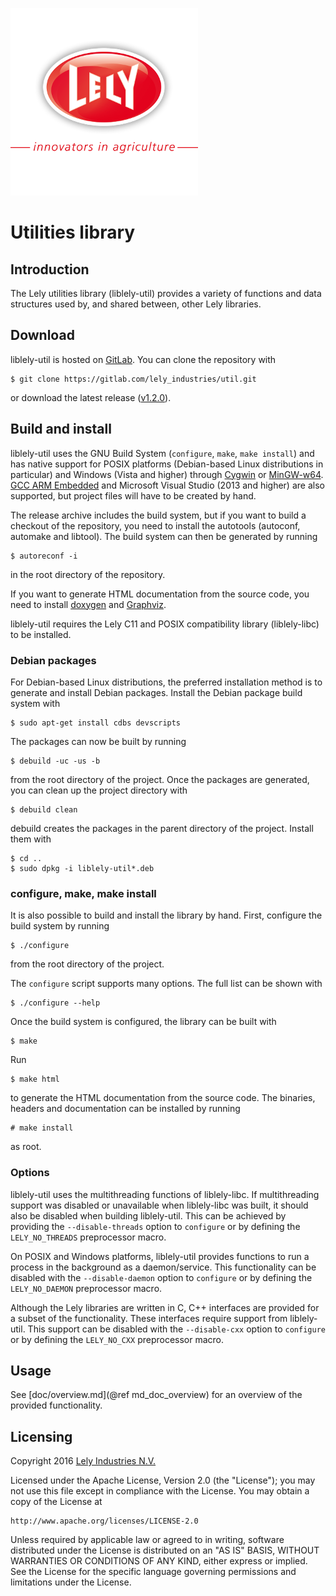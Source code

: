 ![logo](doc/logo.png)

Utilities library
=================

Introduction
------------

The Lely utilities library (liblely-util) provides a variety of functions and
data structures used by, and shared between, other Lely libraries.

Download
--------

liblely-util is hosted on [GitLab][]. You can clone the repository with

    $ git clone https://gitlab.com/lely_industries/util.git

or download the latest release
([v1.2.0](https://gitlab.com/lely_industries/util/tags/v1.2.0)).

Build and install
-----------------

liblely-util uses the GNU Build System (`configure`, `make`, `make install`) and
has native support for POSIX platforms (Debian-based Linux distributions in
particular) and Windows (Vista and higher) through [Cygwin][] or [MinGW-w64][].
[GCC ARM Embedded][] and Microsoft Visual Studio (2013 and higher) are also
supported, but project files will have to be created by hand.

The release archive includes the build system, but if you want to build a
checkout of the repository, you need to install the autotools (autoconf,
automake and libtool). The build system can then be generated by running

    $ autoreconf -i

in the root directory of the repository.

If you want to generate HTML documentation from the source code, you need to
install [doxygen][] and [Graphviz][].

liblely-util requires the Lely C11 and POSIX compatibility library
(liblely-libc) to be installed.

### Debian packages

For Debian-based Linux distributions, the preferred installation method is to
generate and install Debian packages. Install the Debian package build system
with

    $ sudo apt-get install cdbs devscripts

The packages can now be built by running

    $ debuild -uc -us -b

from the root directory of the project. Once the packages are generated, you can
clean up the project directory with

    $ debuild clean

debuild creates the packages in the parent directory of the project. Install
them with

    $ cd ..
    $ sudo dpkg -i liblely-util*.deb

### configure, make, make install

It is also possible to build and install the library by hand. First, configure
the build system by running

    $ ./configure

from the root directory of the project.

The `configure` script supports many options. The full list can be shown with

    $ ./configure --help

Once the build system is configured, the library can be built with

    $ make

Run

    $ make html

to generate the HTML documentation from the source code. The binaries, headers
and documentation can be installed by running

    # make install

as root.

### Options

liblely-util uses the multithreading functions of liblely-libc. If
multithreading support was disabled or unavailable when liblely-libc was built,
it should also be disabled when building liblely-util. This can be achieved by
providing the `--disable-threads` option to `configure` or by defining the
`LELY_NO_THREADS` preprocessor macro.

On POSIX and Windows platforms, liblely-util provides functions to run a process
in the background as a daemon/service. This functionality can be disabled with
the `--disable-daemon` option to `configure` or by defining the `LELY_NO_DAEMON`
preprocessor macro.

Although the Lely libraries are written in C, C++ interfaces are provided for a
subset of the functionality. These interfaces require support from liblely-util.
This support can be disabled with the `--disable-cxx` option to `configure` or
by defining the `LELY_NO_CXX` preprocessor macro.

Usage
-----

See [doc/overview.md](@ref md_doc_overview) for an overview of the provided
functionality.

Licensing
---------

Copyright 2016 [Lely Industries N.V.][]

Licensed under the Apache License, Version 2.0 (the "License");
you may not use this file except in compliance with the License.
You may obtain a copy of the License at

    http://www.apache.org/licenses/LICENSE-2.0

Unless required by applicable law or agreed to in writing, software
distributed under the License is distributed on an "AS IS" BASIS,
WITHOUT WARRANTIES OR CONDITIONS OF ANY KIND, either express or implied.
See the License for the specific language governing permissions and
limitations under the License.

[Cygwin]: https://www.cygwin.com/
[doxygen]: http://www.doxygen.org/
[GCC ARM Embedded]: https://launchpad.net/gcc-arm-embedded
[GitLab]: https://gitlab.com/lely_industries/util
[Graphviz]: http://www.graphviz.org/
[Lely Industries N.V.]: http://www.lely.com
[MinGW-w64]: http://mingw-w64.org/

